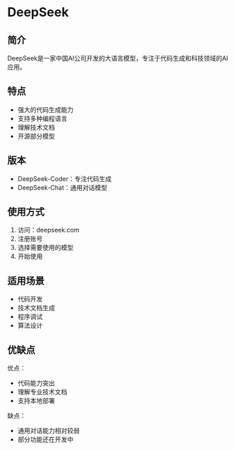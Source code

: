 # DeepSeek

## 简介
DeepSeek是一家中国AI公司开发的大语言模型，专注于代码生成和科技领域的AI应用。

## 特点
- 强大的代码生成能力
- 支持多种编程语言
- 理解技术文档
- 开源部分模型

## 版本
- DeepSeek-Coder：专注代码生成
- DeepSeek-Chat：通用对话模型

## 使用方式
1. 访问：deepseek.com
2. 注册账号
3. 选择需要使用的模型
4. 开始使用

## 适用场景
- 代码开发
- 技术文档生成
- 程序调试
- 算法设计

## 优缺点
优点：
- 代码能力突出
- 理解专业技术文档
- 支持本地部署

缺点：
- 通用对话能力相对较弱
- 部分功能还在开发中 